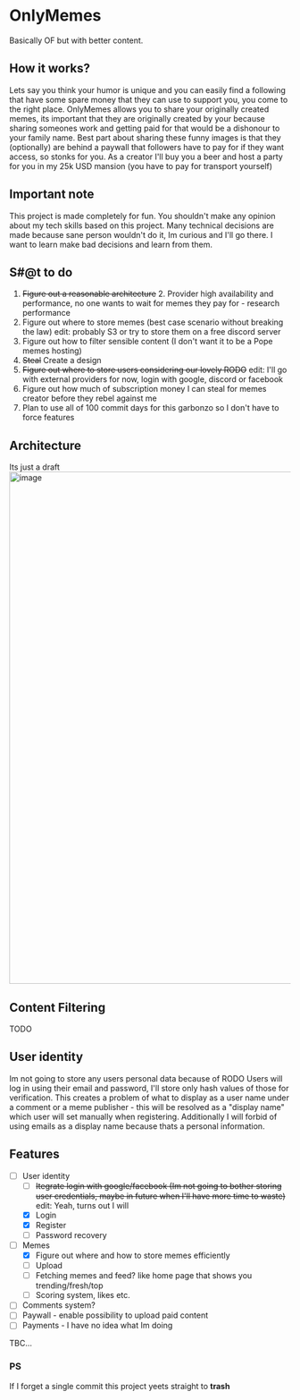 # OnlyMemes
Basically OF but with better content.

## How it works?
Lets say you think your humor is unique and you can easily find a following that have some spare money that they can use to support you, you come to the right place.
OnlyMemes allows you to share your originally created memes, its important that they are originally created by your because sharing someones work and getting paid for that would be a dishonour to your family name.
Best part about sharing these funny images is that they (optionally) are behind a paywall that followers have to pay for if they want access, so stonks for you.
As a creator I'll buy you a beer and host a party for you in my 25k USD mansion (you have to pay for transport yourself)

## Important note
This project is made completely for fun.
You shouldn't make any opinion about my tech skills based on this project.
Many technical decisions are made because sane person wouldn't do it, Im curious and I'll go there.
I want to learn make bad decisions and learn from them.

## S#@t to do
1. ~~Figure out a reasonable architecture~~
	2. Provider high availability and performance, no one wants to wait for memes they pay for - research performance
2. Figure out where to store memes (best case scenario without breaking the law) edit: probably S3 or try to store them on a free discord server
3. Figure out how to filter sensible content (I don't want it to be a Pope memes hosting)
4. ~~Steal~~ Create a design
5. ~~Figure out where to store users considering our lovely RODO~~ edit: I'll go with external providers for now, login with google, discord or facebook
6. Figure out how much of subscription money I can steal for memes creator before they rebel against me
7. Plan to use all of 100 commit days for this garbonzo so I don't have to force features

## Architecture
Its just a draft
<img width="916" alt="image" src="https://github.com/Bartekkur1/OnlyMemes/assets/15158339/f860f23f-7c12-4833-9ff8-da695e71fb79">


## Content Filtering
TODO

## User identity

Im not going to store any users personal data because of RODO
Users will log in using their email and password, I'll store only hash values of those for verification.
This creates a problem of what to display as a user name under a comment or a meme publisher - this will be resolved as a "display name" which user will set manually when registering.
Additionally I will forbid of using emails as a display name because thats a personal information.

## Features

- [ ] User identity
	- [ ] ~~Itegrate login with google/facebook (Im not going to bother storing user credentials, maybe in future when I'll have more time to waste)~~ edit: Yeah, turns out I will
	- [x] Login
	- [x] Register
	- [ ] Password recovery
 - [ ] Memes
 	- [x] Figure out where and how to store memes efficiently
	- [ ] Upload
	- [ ] Fetching memes and feed? like home page that shows you trending/fresh/top
  	- [ ] Scoring system, likes etc.
- [ ] Comments system?
- [ ] Paywall - enable possibility to upload paid content
- [ ] Payments - I have no idea what Im doing

TBC...

### PS
If I forget a single commit this project yeets straight to **trash**
